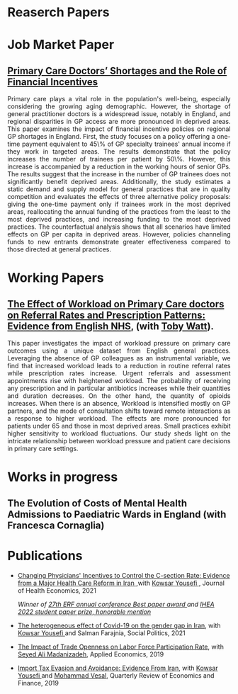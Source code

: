 # Reaserch Papers 
# Job Market Paper
## <a href="https://www.dropbox.com/scl/fi/dft8z10g1pakqgzcgb0a2/GP-shortages.pdf?rlkey=xm6pmdz3tgclf8j21j67fkw4a&dl=0" target=_blank>Primary Care Doctors’ Shortages and the Role of Financial Incentives </a>
 <p align="justify">
 Primary care plays a vital role in the population's well-being, especially considering the growing aging demographic. However, the shortage of general practitioner doctors is a widespread issue, notably in England, and regional disparities in GP access are more pronounced in deprived areas. This paper examines the impact of financial incentive policies on regional GP shortages in England. First, the study focuses on a policy offering a one-time payment equivalent to 45\% of GP specialty trainees' annual income if they work in targeted areas. The results demonstrate that the policy increases the number of trainees per patient by 50\%. However, this increase is accompanied by a reduction in the working hours of senior GPs. The results suggest that the increase in the number of GP trainees does not significantly benefit deprived areas. Additionally, the study estimates a static demand and supply model for general practices that are in quality competition and evaluates the effects of three alternative policy proposals: giving the one-time payment only if trainees work in the most deprived areas, reallocating the annual funding of the practices from the least to the most deprived practices, and increasing funding to the most deprived practices. The counterfactual analysis shows that all scenarios have limited effects on GP per capita in deprived areas. However, policies channeling funds to new entrants demonstrate greater effectiveness compared to those directed at general practices. </p>

# Working Papers

## <a href='https://www.dropbox.com/scl/fi/xdhueauwz7qmz5kgjj98h/Physician-workload.pdf?rlkey=em548dyan732va1dk19mtasvd&dl=0' target=_blank>The Effect of Workload on Primary Care doctors on Referral Rates and Prescription Patterns: Evidence from English NHS</a>, (with <a href="https://www.health.org.uk/about-the-health-foundation/our-people/REAL-centre-team/toby-watt" target="_blank">Toby Watt</a>).
<p align="justify">
This paper investigates the impact of workload pressure on primary care outcomes using a unique dataset from English general practices. Leveraging the absence of GP colleagues as an instrumental variable, we find that increased workload leads to a reduction in routine referral rates while prescription rates increase. Urgent referrals and assessment appointments rise with heightened workload. The probability of receiving any prescription and in particular antibiotics increases while their quantities and duration decreases. On the other hand, the quantity of opioids increases.  When there is an absence, Workload is intensified mostly on GP partners, and the mode of consultation shifts toward remote interactions as a response to higher workload. The effects are more pronounced for patients under 65 and those in most deprived areas. Small practices exhibit higher sensitivity to workload fluctuations. Our study sheds light on the intricate relationship between workload pressure and patient care decisions in primary care settings.
</p>

# Works in progress
## The Evolution of Costs of Mental Health Admissions to Paediatric Wards in England (with Francesca Cornaglia)

# Publications
  - <a href="https://www.sciencedirect.com/science/article/abs/pii/S0167629621000990" target="_blank">Changing Physicians' Incentives to Control the C-section Rate: Evidence from a Major Health Care Reform in Iran </a> ,with <a href="https://economics.ut.ac.ir/en/~kyousefi" target="_blank">Kowsar Yousefi </a>, Journal of Health Economics, 2021
    
    <i> Winner of <a href="https://www.youtube.com/watch?v=fak7X6MsY0I&t=1904s" target="_blank">27th ERF annual conference Best paper award </a> and <a href="https://healtheconomics.org/awards/" target="_blank"> IHEA 2022 student paper prize, honorable mention </a> </i>
  - <a href="https://academic.oup.com/sp/article-abstract/29/4/1192/6458097" target="_blank">The heterogeneous effect of Covid-19 on the gender gap in Iran</a>, with <a href="https://economics.ut.ac.ir/en/~kyousefi" target="_blank">Kowsar Yousefi </a> and Salman Farajnia, Social Politics, 2021
  - <a href="https://www.tandfonline.com/doi/abs/10.1080/00036846.2018.1558350" target="_blank">The Impact of Trade Openness on Labor Force Participation Rate</a>, with <a href="https://gsme.sharif.edu/~madanizadeh/" target="_blank">Seyed Ali Madanizadeh</a>, Applied Economics, 2019
  - <a href="https://www.sciencedirect.com/science/article/abs/pii/S1062976918302217" target="_blank">Import Tax Evasion and Avoidance: Evidence From Iran</a>, with <a href="https://economics.ut.ac.ir/en/~kyousefi" target="_blank">Kowsar Yousefi </a> and <a href="https://gsme.sharif.edu/~vesal/" target="_blank">Mohammad Vesal</a>, Quarterly Review of Economics and Finance, 2019




